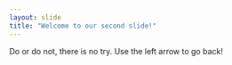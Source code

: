 ```yaml
---
layout: slide
title: "Welcome to our second slide!"
---
```

Do or do not, there is no try.
Use the left arrow to go back!

